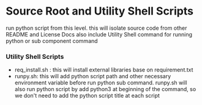 # Source Root and Utility Shell Scripts

run python script from this level. this will isolate source code from other README and License Docs
also include Utility Shell command for running python or sub component command

### Utility Shell Scripts

 - req_install.sh :     this will install external libraries base on requirement.txt
 - runpy.sh:            this will add python script path and other necessary environment variable before run python sub command.
                        runpy.sh will also run python script by add python3 at beginning of the command, so we don't need to add the python script title at each script
